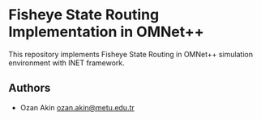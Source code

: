 # Fisheye State Routing Implementation in OMNet++

This repository implements Fisheye State Routing in OMNet++ simulation environment with INET framework.

## Authors

- Ozan Akin <ozan.akin@metu.edu.tr>
